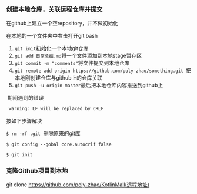 ### 创建本地仓库，关联远程仓库并提交

在github上建立一个空repository，并不做初始化

在本地的一个文件夹中右击打开git bash

1. `git init`初始化一个本地git仓库
2. `git add 日常总结.md`将一个文件添加到本地stage暂存区
3. `git commit -m "comments"`将文件提交到本地仓库
4. `git remote add origin https://github.com/poly-zhao/something.git `把本地刚创建仓库与github上的仓库关联
5. `git push -u origin master`最后把本地仓库内容推送到github上



​	期间遇到的错误

```java
 warning: LF will be replaced by CRLF
```

按如下步骤解决

`$ rm -rf .git`  删除原来的git库

`$ git config --gobal core.autocrlf false `

`$ git init`



### 克隆Github项目到本地

git clone https://github.com/poly-zhao/KotlinMall(远程地址)